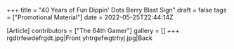 +++
title = "40 Years of Fun Dippin' Dots Berry Blast Sign"
draft = false
tags = ["Promotional Material"]
date = 2022-05-25T22:44:14Z

[Article]
contributors = ["The 64th Gamer"]
gallery = []
+++
<gallery>
rgdtrfewdefrgdt.jpg|Front
yhtrgefwgtrhyj.jpg|Back
</gallery>